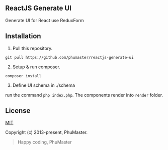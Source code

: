 ## ReactJS Generate UI

Generate UI for React use ReduxForm

## Installation

1. Pull this repository.
  ```
  git pull https://github.com/phumaster/reactjs-generate-ui
```

2. Setup & run composer.

  ```
  composer install
  ```
3. Define UI schema in ./schema

  run the command `php index.php`. The components render into `render` folder.

## License

[MIT](https://opensource.org/licenses/MIT)

Copyright (c) 2013-present, PhuMaster.

> Happy coding, PhuMaster
